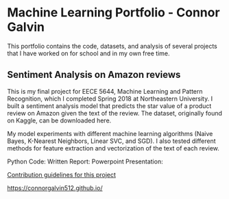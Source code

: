 # Machine Learning Portfolio - Connor Galvin

This portfolio contains the code, datasets, and analysis of several projects that I have worked on for school and in my own free time.

## Sentiment Analysis on Amazon reviews

This is my final project for EECE 5644, Machine Learning and Pattern Recognition, which I completed Spring 2018 at Northeastern University. I built a sentiment analysis model that predicts the star value of a product review on Amazon given the text of the review. The dataset, originally found on Kaggle, can be downloaded here. 

My model experiments with different machine learning algorithms (Naive Bayes, K-Nearest Neighbors, Linear SVC, and SGD). I also tested different methods for feature extraction and vectorization of the text of each review. 

Python Code:
Written Report:
Powerpoint Presentation:


[Contribution guidelines for this project](text_analyzer.py)


https://connorgalvin512.github.io/
